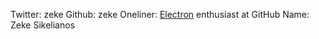 Twitter: zeke
Github: zeke
Oneliner: <a href="http://electron.atom.io/" target="_blank">Electron</a> enthusiast at GitHub
Name: Zeke Sikelianos
